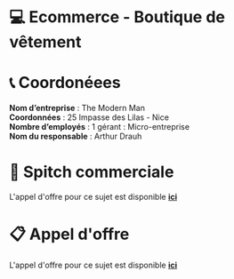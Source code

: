 # 💻 Ecommerce - Boutique de vêtement 

# 📞 Coordonéees 

**Nom d’entreprise** : The Modern Man
<br>
**Coordonnées** : 25 Impasse des Lilas - Nice
<br>
**Nombre d’employés** : 1 gérant : Micro-entreprise
<br>
**Nom du responsable** : Arthur Drauh

# 📃 Spitch commerciale 

L'appel d'offre pour ce sujet est disponible **[ici](spitch-commercial.md)**

# 📋 Appel d'offre 

L'appel d'offre pour ce sujet est disponible **[ici](appel-offre.md)**